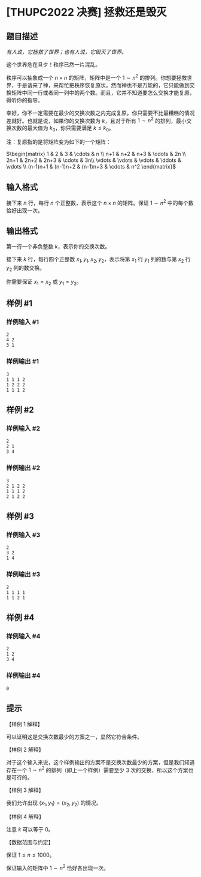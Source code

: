 # [THUPC2022 决赛] 拯救还是毁灭

## 题目描述

*有人说，它拯救了世界；也有人说，它毁灭了世界。*

这个世界危在旦夕！秩序已然一片混乱。

秩序可以抽象成一个 $n\times n$ 的矩阵，矩阵中是一个 $1\sim n^2$ 的排列。你想要拯救世界，于是请来了神，来帮忙把秩序恢复原状。然而神也不是万能的，它只能做到交换矩阵中同一行或者同一列中的两个数。而且，它并不知道要怎么交换才能复原，得听你的指导。

幸好，你不一定需要在最少的交换次数之内完成复原。你只需要不比最糟糕的情况差就好。也就是说，如果你的交换次数为 $k$，且对于所有 $1\sim n^2$ 的排列，最小交换次数的最大值为 $k_0$，你只需要满足 $k\le k_0$。

注：复原指的是将矩阵变为如下的一个矩阵：

$\begin{matrix} 1 & 2 & 3 & \cdots & n \\ n+1 & n+2 & n+3 & \cdots & 2n \\ 2n+1 & 2n+2 & 2n+3 & \cdots & 3n\\ \vdots & \vdots & \vdots & \ddots & \vdots \\ (n-1)n+1 & (n-1)n+2 & (n-1)n+3 & \cdots & n^2 \end{matrix}$

## 输入格式

接下来 $n$ 行，每行 $n$ 个正整数，表示这个 $n\times n$ 的矩阵。保证 $1\sim n^2$ 中的每个数恰好出现一次。

## 输出格式

第一行一个非负整数 $k$，表示你的交换次数。

接下来 $k$ 行，每行四个正整数 $x_1,y_1,x_2,y_2$，表示将第 $x_1$ 行 $y_1$ 列的数与第 $x_2$ 行 $y_2$ 列的数交换。

你需要保证 $x_1=x_2$ 或 $y_1=y_2$。

## 样例 #1

### 样例输入 #1
```
2
4 2
3 1
```

### 样例输出 #1

```
3
1 1 1 2
1 2 2 2
1 1 1 2
```

## 样例 #2

### 样例输入 #2
```
2
2 1
3 4
```

### 样例输出 #2

```
3
2 1 2 2
1 1 1 2
2 1 2 2
```

## 样例 #3

### 样例输入 #3
```
2
3 2
1 4
```

### 样例输出 #3

```
2
1 1 1 1
1 1 2 1
```

## 样例 #4

### 样例输入 #4
```
2
1 2
3 4
```

### 样例输出 #4

```
0
```

## 提示

【样例 1 解释】

可以证明这是交换次数最少的方案之一，显然它符合条件。

【样例 2 解释】

对于这个输入来说，这个样例输出的方案不是交换次数最少的方案，但是我们知道存在一个 $1\sim n^2$ 的排列（即上一个样例）需要至少 $3$ 次的交换，所以这个方案也是可行的。

【样例 3 解释】

我们允许出现 $(x_1,y_1)=(x_2,y_2)$ 的情况。

【样例 4 解释】

注意 $k$ 可以等于 $0$。

【数据范围与约定】

保证 $1\le n\le 1000$。

保证输入的矩阵中 $1\sim n^2$ 恰好各出现一次。
